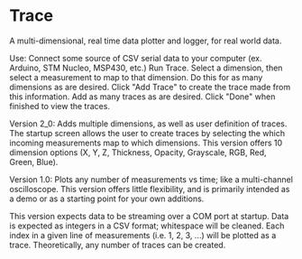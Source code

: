 # Trace
A multi-dimensional, real time data plotter and logger, for real world data.

Use: Connect some source of CSV serial data to your computer (ex. Arduino, STM Nucleo, MSP430, etc.)
Run Trace.
Select a dimension, then select a measurement to map to that dimension.
Do this for as many dimensions as are desired.
Click "Add Trace" to create the trace made from this information.
Add as many traces as are desired.
Click "Done" when finished to view the traces.

Version 2_0: Adds multiple dimensions, as well as user definition of traces.
The startup screen allows the user to create traces by selecting the which incoming measurements map to which dimensions.
This version offers 10 dimension options (X, Y, Z, Thickness, Opacity, Grayscale, RGB, Red, Green, Blue).

Version 1.0: Plots any number of measurements vs time; like a multi-channel oscilloscope. This version offers little flexibility, and is primarily intended as a demo or as a starting point for your own additions.

This version expects data to be streaming over a COM port at startup.
Data is expected as integers in a CSV format; whitespace will be cleaned.
Each index in a given line of measurements (i.e. 1, 2, 3, ...) will be plotted as a trace.
Theoretically, any number of traces can be created.
